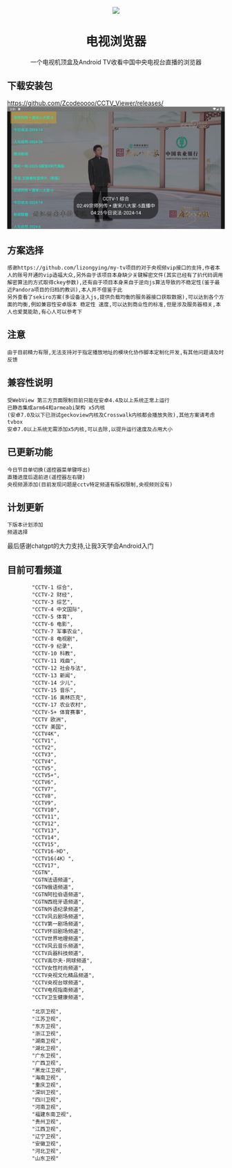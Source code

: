 <p align="center"> <img src="https://github.com/Eanya-Tonic/CCTV_Viewer/blob/master/app/src/main/res/drawable/logo.png" style="width:200px;" /> </p>  <h1 align="center">电视浏览器</h1>  <p align="center">一个电视机顶盒及Android TV收看中国中央电视台直播的浏览器 </p>


## 下载安装包
https://github.com/Zcodeoooo/CCTV_Viewer/releases/
![img.png](img.png)

## 方案选择
    感谢https://github.com/lizongying/my-tv项目的对于央视频vip接口的支持,作者本人的账号开通的vip造福大众,另外由于该项目本身缺少关键解密文件(其实已经有了扒代码调用解密算法的方式取得ckey参数),还有由于项目本身来自于逆向js算法导致的不稳定性(鉴于最近Pandora项目的归档的教训),本人并不借鉴于此
    另外查看了sekiro方案(多设备注入js,提供负载均衡的服务器接口获取数据),可以达到各个方面的均衡,例如兼容性安卓版本 稳定性 速度,可以达到商业性的标准,但是涉及服务器相关,本人也爱莫能助,有心人可以参考下

## 注意
    由于目前精力有限,无法支持对于指定播放地址的模块化协作脚本定制化开发,有其他问题请及时反馈

##  兼容性说明    
    受WebView 第三方页面限制目前只能在安卓4.4及以上系统正常上运行
    已静态集成arm64和armeabi架构 x5内核 
    (安卓7.0及以下已测试geckoview内核及Crosswalk内核都会播放失败),其他方案请考虑tvbox
    安卓7.0以上系统无需添加x5内核,可以去除,以提升运行速度及占用大小
## 已更新功能
    今日节目单切换(遥控器菜单键呼出)
    直播进度后退前进(遥控器左右键)
    央视频源添加(目前发现问题是cctv特定频道有版权限制,央视频则没有)
    


## 计划更新
    下版本计划添加
    频道选择

最后感谢chatgpt的大力支持,让我3天学会Android入门

## 目前可看频道 
            "CCTV-1 综合",
            "CCTV-2 财经",
            "CCTV-3 综艺",
            "CCTV-4 中文国际",
            "CCTV-5 体育",
            "CCTV-6 电影",
            "CCTV-7 军事农业",
            "CCTV-8 电视剧",
            "CCTV-9 纪录",
            "CCTV-10 科教",
            "CCTV-11 戏曲",
            "CCTV-12 社会与法",
            "CCTV-13 新闻",
            "CCTV-14 少儿",
            "CCTV-15 音乐",
            "CCTV-16 奥林匹克",
            "CCTV-17 农业农村",
            "CCTV-5+ 体育赛事",
            "CCTV 欧洲",
            "CCTV 美国",
            "CCTV4K",
            "CCTV1",
            "CCTV2",
            "CCTV3",
            "CCTV4",
            "CCTV5",
            "CCTV5+",
            "CCTV6",
            "CCTV7",
            "CCTV8",
            "CCTV9",
            "CCTV10",
            "CCTV11",
            "CCTV12",
            "CCTV13",
            "CCTV14",
            "CCTV15",
            "CCTV16-HD",
            "CCTV16(4K）",
            "CCTV17",
            "CGTN",
            "CGTN法语频道",
            "CGTN俄语频道",
            "CGTN阿拉伯语频道",
            "CGTN西班牙语频道",
            "CGTN外语纪录频道",
            "CCTV风云剧场频道",
            "CCTV第一剧场频道",
            "CCTV怀旧剧场频道",
            "CCTV世界地理频道",
            "CCTV风云音乐频道",
            "CCTV兵器科技频道",
            "CCTV高尔夫·网球频道",
            "CCTV女性时尚频道",
            "CCTV央视文化精品频道",
            "CCTV央视台球频道",
            "CCTV电视指南频道",
            "CCTV卫生健康频道",

            "北京卫视",
            "江苏卫视",
            "东方卫视",
            "浙江卫视",
            "湖南卫视",
            "湖北卫视",
            "广东卫视",
            "广西卫视",
            "黑龙江卫视",
            "海南卫视",
            "重庆卫视",
            "深圳卫视",
            "四川卫视",
            "河南卫视",
            "福建东南卫视",
            "贵州卫视",
            "江西卫视",
            "辽宁卫视",
            "安徽卫视",
            "河北卫视",
            "山东卫视"

